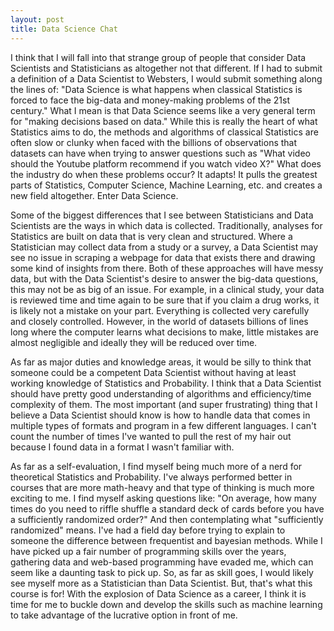 ```yaml
---
layout: post
title: Data Science Chat
---
```


I think that I will fall into that strange group of people that consider Data Scientists and Statisticians as altogether not that different. If I had to submit a definition of a Data Scientist to Websters, I would submit something along the lines of: "Data Science is what happens when classical Statistics is forced to face the big-data and money-making problems of the 21st century." What I mean is that Data Science seems like a very general term for "making decisions based on data." While this is really the heart of what Statistics aims to do, the methods and algorithms of classical Statistics are often slow or clunky when faced with the billions of observations that datasets can have when trying to answer questions such as "What video should the Youtube platform recommend if you watch video X?" What does the industry do when these problems occur? It adapts! It pulls the greatest parts of Statistics, Computer Science, Machine Learning, etc. and creates a new field altogether. Enter Data Science. 

Some of the biggest differences that I see between Statisticians and Data Scientists are the ways in which data is collected. Traditionally, analyses for Statistics are built on data that is very clean and structured. Where a Statistician may collect data from a study or a survey, a Data Scientist may see no issue in scraping a webpage for data that exists there and drawing some kind of insights from there. Both of these approaches will have messy data, but with the Data Scientist's desire to answer the big-data questions, this may not be as big of an issue. For example, in a clinical study, your data is reviewed time and time again to be sure that if you claim a drug works, it is likely not a mistake on your part. Everything is collected very carefully and closely controlled. However, in the world of datasets billions of lines long where the computer learns what decisions to make, little mistakes are almost negligible and ideally they will be reduced over time. 

As far as major duties and knowledge areas, it would be silly to think that someone could be a competent Data Scientist without having at least working knowledge of Statistics and Probability. I think that a Data Scientist should have pretty good understanding of algorithms and efficiency/time complexity of them. The most important (and super frustrating) thing that I believe a Data Scientist should know is how to handle data that comes in multiple types of formats and program in a few different languages. I can't count the number of times I've wanted to pull the rest of my hair out because I found data in a format I wasn't familiar with. 

As far as a self-evaluation, I find myself being much more of a nerd for theoretical Statistics and Probability. I've always performed better in courses that are more math-heavy and that type of thinking is much more exciting to me. I find myself asking questions like: "On average, how many times do you need to riffle shuffle a standard deck of cards before you have a sufficiently randomized order?" And then contemplating what "sufficiently randomized" means. I've had a field day before trying to explain to someone the difference between frequentist and bayesian methods. While I have picked up a fair number of programming skills over the years, gathering data and web-based programming have evaded me, which can seem like a daunting task to pick up. So, as far as skill goes, I would likely see myself more as a Statistician than Data Scientist. But, that's what this course is for! With the explosion of Data Science as a career, I think it is time for me to buckle down and develop the skills such as machine learning to take advantage of the lucrative option in front of me. 






